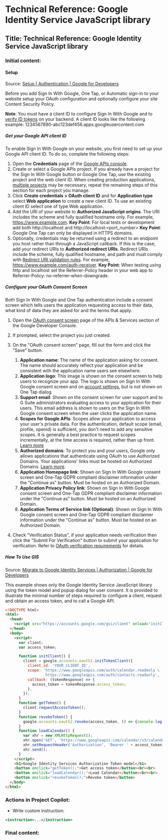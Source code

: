 # Technical Reference: Google Identity Service JavaScript library
## Title: Technical Reference: Google Identity Service JavaScript library
### Initial content:

#### Setup
Source: 
[Setup  |  Authentication  |  Google for Developers ](https://developers.google.com/identity/gsi/web/guides/get-google-api-clientid)

Before you add Sign In With Google, One Tap, or Automatic sign-in to your website setup your OAuth configuration and optionally configure your site Content Security Policy.

**Note**: You must have a client ID to configure Sign In With Google and to [verify ID tokens](https://developers.google.com/identity/gsi/web/guides/verify-google-id-token) on your backend. A client ID looks like the following example: 1234567890-abc123def456.apps.googleusercontent.com

##### Get your Google API client ID
To enable Sign In With Google on your website, you first need to set up your Google API client ID. To do so, complete the following steps:
1. Open the **Credentials** page of the [Google APIs console](https://console.developers.google.com/apis).
2. Create or select a Google APIs project. If you already have a project for the Sign In With Google button or Google One Tap, use the existing project and the web client ID. When creating production applications, [multiple projects](https://developers.google.com/identity/protocols/oauth2/policies#separate-projects) may be necessary, repeat the remaining steps of this section for each project you manage.
3. Click **Create credentials > OAuth client ID** and for **Application type** select **Web application** to create a new client ID. To use an existing client ID select one of type Web application.
4. Add the URI of your website to **Authorized JavaScript origins**. The URI includes the scheme and fully qualified hostname only. For example, https://www.example.com.
**Key Point**: For local tests or development add both http://localhost and http://localhost:<port_number>
**Key Point**: Google One Tap can only be displayed in HTTPS domains.
5. Optionally, credentials may be returned using a redirect to an endpoint you host rather than through a JavaScript callback. If this is the case, add your redirect URIs to **Authorized redirect URIs**. Redirect URIs include the scheme, fully qualified hostname, and path and must comply with [Redirect URI validation rules](https://developers.google.com/identity/protocols/oauth2/web-server#uri-validation). For example, https://www.example.com/auth-receiver.
**Key Point**: When testing using http and localhost set the Referrer-Policy header in your web app to Referrer-Policy: no-referrer-when-downgrade.

##### Configure your OAuth Consent Screen
Both Sign In With Google and One Tap authentication include a consent screen which tells users the application requesting access to their data, what kind of data they are asked for and the terms that apply.
1. Open the [OAuth consent screen](https://console.developers.google.com/apis/credentials/consent) page of the APIs & Services section of the Google Developer Console.
2. If prompted, select the project you just created.
3. On the "OAuth consent screen" page, fill out the form and click the "Save" button.
    1. **Application name**: The name of the application asking for consent. The name should accurately reflect your application and be consistent with the application name users see elsewhere.
    2. **Application logo**: This image is shown on the consent screen to help users to recognize your app. The logo is shown on Sign In With Google consent screen and on [account settings](https://myaccount.google.com/permissions), but is not shown on One Tap dialog.
    3. **Support email**: Shown on the consent screen for user support and to G Suite administrators evaluating access to your application for their users. This email address is shown to users on the Sign In With Google consent screen when the user clicks the application name.
    4. **Scopes for Google APIs**: Scopes allow your application to access your user's private data. For the authentication, default scope (email, profile, openid) is sufficient, you don't need to add any sensitive scopes. It is generally a best practice to request scopes incrementally, at the time access is required, rather than up front. [Learn more](https://developers.google.com/identity/protocols/oauth2/scopes)
    5. **Authorized domains**: To protect you and your users, Google only allows applications that authenticate using OAuth to use Authorized Domains. Your applications' links must be hosted on Authorized Domains. [Learn more](https://support.google.com/cloud/answer/6158849#authorized-domains).
    6. **Application Homepage link**: Shown on Sign In With Google consent screen and One-Tap GDPR compliant disclaimer information under the "Continue as" button. Must be hosted on an Authorized Domain.
    7. **Application Privacy Policy link**: Shown on Sign In With Google consent screen and One-Tap GDPR compliant disclaimer information under the "Continue as" button. Must be hosted on an Authorized Domain.
    8. **Application Terms of Service link (Optional)**: Shown on Sign In With Google consent screen and One-Tap GDPR compliant disclaimer information under the "Continue as" button. Must be hosted on an Authorized Domain.

4. Check "Verification Status", if your application needs verification then click the "Submit For Verification" button to submit your application for verification. Refer to [OAuth verification requirements](https://support.google.com/cloud/answer/9110914) for details.

##### How To Use GIS
Source: 
[Migrate to Google Identity Services  |  Authorization  |  Google for Developers](https://developers.google.com/identity/oauth2/web/guides/migration-to-gis)

This example shows only the Google Identity Service JavaScript library using the token model and popup dialog for user consent. It is provided to illustrate the minimal number of steps required to configure a client, request and obtain an access token, and to call a Google API.

```html
<!DOCTYPE html>
<html>
  <head>
    <script src="https://accounts.google.com/gsi/client" onload="initClient()" async defer></script>
  </head>
  <body>
    <script>
      var client;
      var access_token;

      function initClient() {
        client = google.accounts.oauth2.initTokenClient({
          client_id: 'YOUR_CLIENT_ID',
          scope: 'https://www.googleapis.com/auth/calendar.readonly \
                  https://www.googleapis.com/auth/contacts.readonly',
          callback: (tokenResponse) => {
            access_token = tokenResponse.access_token;
          },
        });
      }
      function getToken() {
        client.requestAccessToken();
      }
      function revokeToken() {
        google.accounts.oauth2.revoke(access_token, () => {console.log('access token revoked')});
      }
      function loadCalendar() {
        var xhr = new XMLHttpRequest();
        xhr.open('GET', 'https://www.googleapis.com/calendar/v3/calendars/primary/events');
        xhr.setRequestHeader('Authorization', 'Bearer ' + access_token);
        xhr.send();
      }
    </script>
    <h1>Google Identity Services Authorization Token model</h1>
    <button onclick="getToken();">Get access token</button><br><br>
    <button onclick="loadCalendar();">Load Calendar</button><br><br>
    <button onclick="revokeToken();">Revoke token</button>
  </body>
</html>
```

### Actions in Project Copilot:
- Write custom instruction:
```xml
<instruction>...</instruction>
```
### Final content: